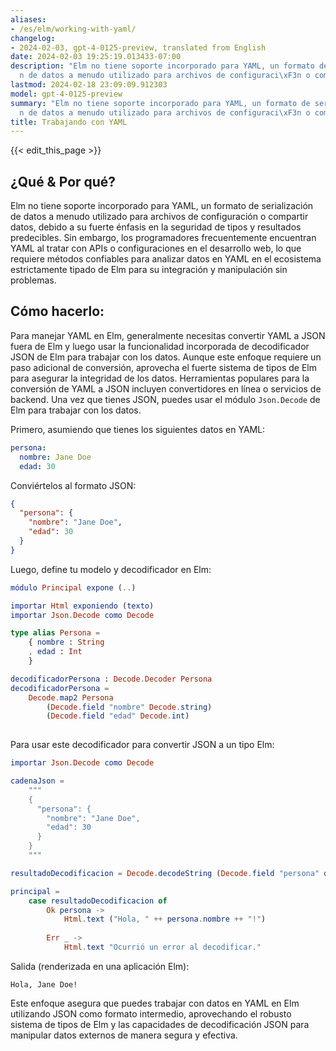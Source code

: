 ```yaml
---
aliases:
- /es/elm/working-with-yaml/
changelog:
- 2024-02-03, gpt-4-0125-preview, translated from English
date: 2024-02-03 19:25:19.013433-07:00
description: "Elm no tiene soporte incorporado para YAML, un formato de serializaci\xF3\
  n de datos a menudo utilizado para archivos de configuraci\xF3n o compartir datos,\u2026"
lastmod: 2024-02-18 23:09:09.912303
model: gpt-4-0125-preview
summary: "Elm no tiene soporte incorporado para YAML, un formato de serializaci\xF3\
  n de datos a menudo utilizado para archivos de configuraci\xF3n o compartir datos,\u2026"
title: Trabajando con YAML
---
```


{{< edit_this_page >}}

## ¿Qué & Por qué?

Elm no tiene soporte incorporado para YAML, un formato de serialización de datos a menudo utilizado para archivos de configuración o compartir datos, debido a su fuerte énfasis en la seguridad de tipos y resultados predecibles. Sin embargo, los programadores frecuentemente encuentran YAML al tratar con APIs o configuraciones en el desarrollo web, lo que requiere métodos confiables para analizar datos en YAML en el ecosistema estrictamente tipado de Elm para su integración y manipulación sin problemas.

## Cómo hacerlo:

Para manejar YAML en Elm, generalmente necesitas convertir YAML a JSON fuera de Elm y luego usar la funcionalidad incorporada de decodificador JSON de Elm para trabajar con los datos. Aunque este enfoque requiere un paso adicional de conversión, aprovecha el fuerte sistema de tipos de Elm para asegurar la integridad de los datos. Herramientas populares para la conversión de YAML a JSON incluyen convertidores en línea o servicios de backend. Una vez que tienes JSON, puedes usar el módulo `Json.Decode` de Elm para trabajar con los datos.

Primero, asumiendo que tienes los siguientes datos en YAML:

```yaml
persona:
  nombre: Jane Doe
  edad: 30
```

Conviértelos al formato JSON:

```json
{
  "persona": {
    "nombre": "Jane Doe",
    "edad": 30
  }
}
```

Luego, define tu modelo y decodificador en Elm:

```elm
módulo Principal expone (..)

importar Html exponiendo (texto)
importar Json.Decode como Decode

type alias Persona =
    { nombre : String
    , edad : Int
    }

decodificadorPersona : Decode.Decoder Persona
decodificadorPersona =
    Decode.map2 Persona
        (Decode.field "nombre" Decode.string)
        (Decode.field "edad" Decode.int)
        
```

Para usar este decodificador para convertir JSON a un tipo Elm:

```elm
importar Json.Decode como Decode

cadenaJson = 
    """
    {
      "persona": {
        "nombre": "Jane Doe",
        "edad": 30
      }
    }
    """

resultadoDecodificacion = Decode.decodeString (Decode.field "persona" decodificadorPersona) cadenaJson

principal =
    case resultadoDecodificacion of
        Ok persona ->
            Html.text ("Hola, " ++ persona.nombre ++ "!")
            
        Err _ ->
            Html.text "Ocurrió un error al decodificar."
```

Salida (renderizada en una aplicación Elm):
```
Hola, Jane Doe!
```

Este enfoque asegura que puedes trabajar con datos en YAML en Elm utilizando JSON como formato intermedio, aprovechando el robusto sistema de tipos de Elm y las capacidades de decodificación JSON para manipular datos externos de manera segura y efectiva.

